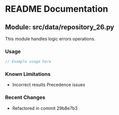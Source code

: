 # README Documentation

## Module: src/data/repository_26.py

This module handles logic errors operations.

### Usage

```java
// Example usage here
```

### Known Limitations

- Incorrect results Precedence issues

### Recent Changes

- Refactored in commit 29b8e7b3
